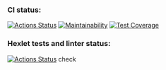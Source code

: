 ### CI status:
[![Actions Status](https://github.com/MarkDementev/java-project-78/workflows/Java%20CI/badge.svg)](https://github.com/MarkDementev/java-project-78/actions)
[![Maintainability](https://api.codeclimate.com/v1/badges/87268fe839c368dc2811/maintainability)](https://codeclimate.com/github/MarkDementev/java-project-78/maintainability)
[![Test Coverage](https://api.codeclimate.com/v1/badges/87268fe839c368dc2811/test_coverage)](https://codeclimate.com/github/MarkDementev/java-project-78/test_coverage)
### Hexlet tests and linter status:
[![Actions Status](https://github.com/MarkDementev/java-project-78/workflows/hexlet-check/badge.svg)](https://github.com/MarkDementev/java-project-78/actions)
check
